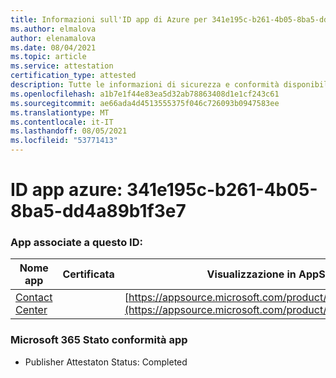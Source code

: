 ```yaml
---
title: Informazioni sull'ID app di Azure per 341e195c-b261-4b05-8ba5-dd4a89b1f3e7
ms.author: elmalova
author: elenamalova
ms.date: 08/04/2021
ms.topic: article
ms.service: attestation
certification_type: attested
description: Tutte le informazioni di sicurezza e conformità disponibili per 341e195c-b261-4b05-8ba5-dd4a89b1f3e7.
ms.openlocfilehash: a1b7e1f44e83ea5d32ab78863408d1e1cf243c61
ms.sourcegitcommit: ae66ada4d4513555375f046c726093b0947583ee
ms.translationtype: MT
ms.contentlocale: it-IT
ms.lasthandoff: 08/05/2021
ms.locfileid: "53771413"
---
```

# <a name="azure-app-id-341e195c-b261-4b05-8ba5-dd4a89b1f3e7"></a>ID app azure: 341e195c-b261-4b05-8ba5-dd4a89b1f3e7


### <a name="apps-associated-with-this-id"></a>App associate a questo ID:
| **Nome app** | **Certificata** | **Visualizzazione in AppSource** |
|--------------|---------------|-----------------------|
| [Contact Center](https://docs.microsoft.com/microsoft-365-app-certification/forward/WA200001428) |  | [https://appsource.microsoft.com/product/office/WA200001428](https://appsource.microsoft.com/product/office/WA200001428) |

### <a name="microsoft-365-app-compliance-status"></a>Microsoft 365 Stato conformità app
- Publisher Attestaton Status: Completed
